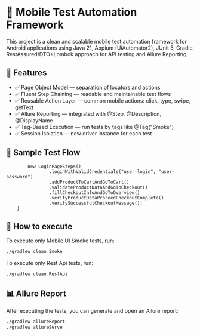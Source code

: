 # 📱 Mobile Test Automation Framework

This project is a clean and scalable mobile test automation framework for Android applications using Java 21, Appium (UiAutomator2), JUnit 5, Gradle, RestAssured/DTO+Lombok approach for API testing and Allure Reporting.

## 🚀 Features

- ✅ Page Object Model — separation of locators and actions
- ✅ Fluent Step Chaining — readable and maintainable test flows
- ✅ Reusable Action Layer — common mobile actions: click, type, swipe, getText
- ✅ Allure Reporting — integrated with @Step, @Description, @DisplayName
- ✅ Tag-Based Execution — run tests by tags like @Tag("Smoke")
- ✅ Session Isolation — new driver instance for each test

## 🧪 Sample Test Flow
``` public void purchaseProductAndValidateCartAndCheckout() {
        new LoginPageSteps()
                .loginWithValidCredentials("user-login", "user-password")
                .addProductToCartAndGoToCart()
                .validateProductDataAndGoToCheckout()
                .fillCheckoutInfoAndGoToOverview()
                .verifyProductDataProceedCheckoutComplete()
                .verifySuccessfulCheckoutMessage();
    }
   ```
## 🚀 How to execute
To execute only Mobile UI Smoke tests, run:
```bash
./gradlew clean Smoke
```
To execute only Rest Api tests, run:
```bash
./gradlew clean RestApi
```

## 📊 Allure Report
After executing the tests, you can generate and open an Allure report:

```bash
./gradlew allureReport
./gradlew allureServe
```


